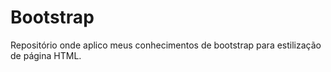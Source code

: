 # Bootstrap

Repositório onde aplico meus conhecimentos de bootstrap para estilização de página HTML.
